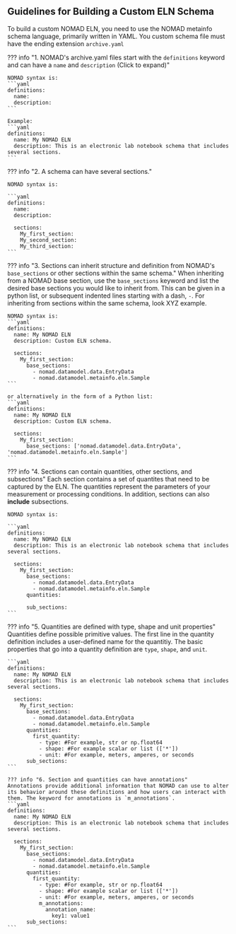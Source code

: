 ## Guidelines for Building a Custom ELN Schema

To build a custom NOMAD ELN, you need to use the NOMAD metainfo schema language, primarily written in YAML. You custom schema file must have the ending extension `archive.yaml`

??? info "1. NOMAD's archive.yaml files start with the `definitions` keyword and can have a `name` and `description` (Click to expand)"
    
    NOMAD syntax is:
    ```yaml
    definitions:
      name:
      description:
    ```

    Example:
    ```yaml
    definitions:
      name: My NOMAD ELN
      description: This is an electronic lab notebook schema that includes several sections.
    ```
??? info "2. A schema can have several sections."

    NOMAD syntax is:

    ```yaml
    definitions:
      name:
      description: 

      sections:
        My_first_section:
        My_second_section:
        My_third_section:
    ```


??? info "3. Sections can inherit structure and definition from NOMAD's `base_sections` or other sections within the same schema."
    When inheriting from a NOMAD base section, use the `base_sections` keyword and list the desired base sections you would like to inherit from. This can be given in a python list, or subsequent indented lines starting with a dash, `-`. For inheriting from sections within the same schema, look XYZ example.

    NOMAD syntax is:
    ```yaml
    definitions:
      name: My NOMAD ELN
      description: Custom ELN schema.

      sections:
        My_first_section:
          base_sections:
            - nomad.datamodel.data.EntryData
            - nomad.datamodel.metainfo.eln.Sample
    ```

    or alternatively in the form of a Python list:
    ```yaml
    definitions:
      name: My NOMAD ELN
      description: Custom ELN schema.

      sections:
        My_first_section:
          base_sections: ['nomad.datamodel.data.EntryData', 'nomad.datamodel.metainfo.eln.Sample']
    ``` 

??? info "4. Sections can contain quantities, other sections, and subsections"
    Each section contains a set of quantites that need to be captured by the ELN. The quantities represent the parameters of your measurement or processing conditions. In addition, sections can also **include** subsections. 

    NOMAD syntax is:

    ```yaml
    definitions:
      name: My NOMAD ELN
      description: This is an electronic lab notebook schema that includes several sections.

      sections:
        My_first_section:
          base_sections:
            - nomad.datamodel.data.EntryData
            - nomad.datamodel.metainfo.eln.Sample
          quantities:

          sub_sections:
    ```


??? info "5. Quantities are defined with type, shape and unit properties"
    Quantities define possible primitive values. The first line in the quantity definition includes a user-defined name for the quantitiy. The basic properties that go into a quantity definition are `type`, `shape`, and `unit`.

    ```yaml
    definitions:
      name: My NOMAD ELN
      description: This is an electronic lab notebook schema that includes several sections.

      sections:
        My_first_section:
          base_sections:
            - nomad.datamodel.data.EntryData
            - nomad.datamodel.metainfo.eln.Sample
          quantities:
            first_quantity:
              - type: #For example, str or np.float64
              - shape: #For example scalar or list (['*'])
              - unit: #For example, meters, amperes, or seconds
          sub_sections:
    ```

    ??? info "6. Section and quantities can have annotations"
    Annotations provide additional information that NOMAD can use to alter its behavior around these definitions and how users can interact with them. The keyword for annotations is `m_annotations`.
    ```yaml
    definitions:
      name: My NOMAD ELN
      description: This is an electronic lab notebook schema that includes several sections.

      sections:
        My_first_section:
          base_sections:
            - nomad.datamodel.data.EntryData
            - nomad.datamodel.metainfo.eln.Sample
          quantities:
            first_quantity:
              - type: #For example, str or np.float64
              - shape: #For example scalar or list (['*'])
              - unit: #For example, meters, amperes, or seconds
              m_annotations:
                annotation_name:
                  key1: value1  
          sub_sections:
    ```    